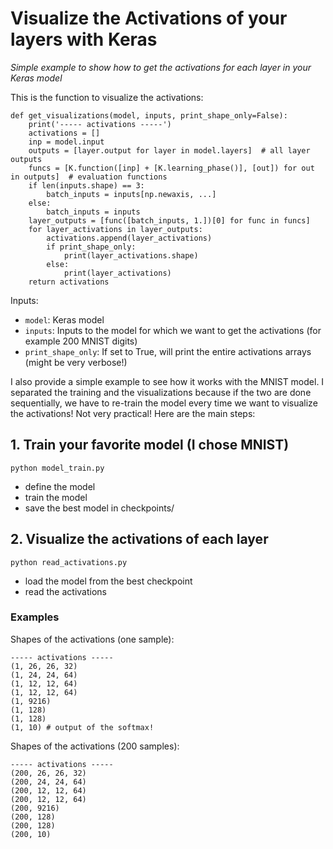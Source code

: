 # Visualize the Activations of your layers with Keras
*Simple example to show how to get the activations for each layer in your Keras model*

This is the function to visualize the activations:
```
def get_visualizations(model, inputs, print_shape_only=False):
    print('----- activations -----')
    activations = []
    inp = model.input
    outputs = [layer.output for layer in model.layers]  # all layer outputs
    funcs = [K.function([inp] + [K.learning_phase()], [out]) for out in outputs]  # evaluation functions
    if len(inputs.shape) == 3:
        batch_inputs = inputs[np.newaxis, ...]
    else:
        batch_inputs = inputs
    layer_outputs = [func([batch_inputs, 1.])[0] for func in funcs]
    for layer_activations in layer_outputs:
        activations.append(layer_activations)
        if print_shape_only:
            print(layer_activations.shape)
        else:
            print(layer_activations)
    return activations
```


Inputs:
- `model`: Keras model
- `inputs`: Inputs to the model for which we want to get the activations (for example 200 MNIST digits)
- `print_shape_only`: If set to True, will print the entire activations arrays (might be very verbose!)


I also provide a simple example to see how it works with the MNIST model. I separated the training and the visualizations because if the two are done sequentially, we have to re-train the model every time we want to visualize the activations! Not very practical! Here are the main steps:

## 1. Train your favorite model (I chose MNIST)
```
python model_train.py
```
- define the model
- train the model
- save the best model in checkpoints/

## 2. Visualize the activations of each layer
```
python read_activations.py
```
- load the model from the best checkpoint
- read the activations

### Examples
Shapes of the activations (one sample):
```
----- activations -----
(1, 26, 26, 32)
(1, 24, 24, 64)
(1, 12, 12, 64)
(1, 12, 12, 64)
(1, 9216)
(1, 128)
(1, 128)
(1, 10) # output of the softmax!
```

Shapes of the activations (200 samples):
```
----- activations -----
(200, 26, 26, 32)
(200, 24, 24, 64)
(200, 12, 12, 64)
(200, 12, 12, 64)
(200, 9216)
(200, 128)
(200, 128)
(200, 10)
```
